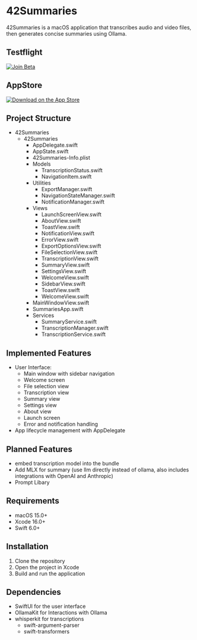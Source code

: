 # 42Summaries

42Summaries is a macOS application that transcribes audio and video files, then generates concise summaries using Ollama.

## Testflight
[![Join Beta](https://img.shields.io/badge/Join-TestFlight_Beta-orange.svg)](https://testflight.apple.com/join/yP2NuC4V)

## AppStore
[![Download on the App Store](https://img.shields.io/badge/Download%20on%20the-App%20Store-blue?style=flat-square&logo=apple&logoColor=white)](https://apps.apple.com/de/app/42summaries/id6736508972?l=en-GB&mt=12)

## Project Structure

- 42Summaries
    - 42Summaries
        - AppDelegate.swift
        - AppState.swift
        - 42Summaries-Info.plist
        - Models
            - TranscriptionStatus.swift
            - NavigationItem.swift
        - Utilities
            - ExportManager.swift
            - NavigationStateManager.swift
            - NotificationManager.swift
        - Views
            - LaunchScreenView.swift
            - AboutView.swift
            - ToastView.swift
            - NotificationView.swift
            - ErrorView.swift
            - ExportOptionsView.swift
            - FileSelectionView.swift
            - TranscriptionView.swift
            - SummaryView.swift
            - SettingsView.swift
            - WelcomeView.swift
            - SidebarView.swift
            - ToastView.swift
            - WelcomeView.swift
        - MainWindowView.swift
        - SummariesApp.swift
        - Services
            - SummaryService.swift
            - TranscriptionManager.swift
            - TranscriptionService.swift

## Implemented Features

- User Interface:
    - Main window with sidebar navigation
    - Welcome screen
    - File selection view
    - Transcription view
    - Summary view
    - Settings view
    - About view
    - Launch screen
    - Error and notification handling
- App lifecycle management with AppDelegate

## Planned Features

- embed transcription model into the bundle
- Add MLX for summary (use llm directly instead of ollama, also includes integrations with OpenAI and Anthropic)
- Prompt Libary

## Requirements

- macOS 15.0+
- Xcode 16.0+
- Swift 6.0+

## Installation

1. Clone the repository
2. Open the project in Xcode
3. Build and run the application

## Dependencies

- SwiftUI for the user interface
- OllamaKit for Interactions with Ollama
- whisperkit for transcriptions
    - swift-argument-parser
    - swift-transformers
